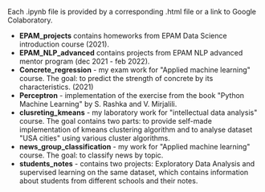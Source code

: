 Each .ipynb file is provided by a corresponding .html file or a link to Google Colaboratory.

* **EPAM_projects** contains homeworks from EPAM Data Science introduction course (2021).
* **EPAM_NLP_advanced** contains projects from EPAM NLP advanced mentor program (dec 2021 - feb 2022).
* **Concrete_regression** - my exam work for "Applied machine learning" course. The goal: to predict the strength of concrete by its characteristics. (2021)
* **Perceptron** - implementation of the exercise from the book "Python Machine Learning" by S. Rashka and V. Mirjalili.
* **clusreting_kmeans** - my laboratory work for "intellectual data analysis" course. The goal contains two parts: to provide self-made implementation of kmeans clustering algorithm and to analyse dataset "USA cities" using various cluster algorithms.
* **news_group_classification** - my work for "Applied machine learning" course. The goal: to classify news by topic.
* **students_notes** - contains two projects: Exploratory Data Analysis and supervised learning on the same dataset, which contains information about students from different schools and their notes.
